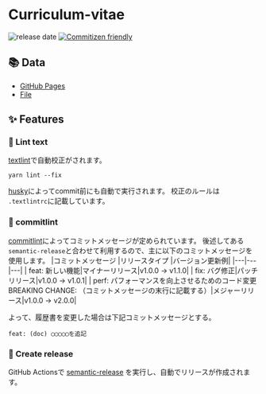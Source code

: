 # Curriculum-vitae

![release date](https://img.shields.io/github/release-date/negiseijin/Curriculum-vitae?color=blue&logo=github) [![Commitizen friendly](https://img.shields.io/badge/commitizen-friendly-brightgreen.svg)](http://commitizen.github.io/cz-cli/)

## :books: Data

- [GitHub Pages](https://negiseijin.github.io/Curriculum-vitae/)
- [File](https://github.com/negiseijin/Curriculum-vitae/blob/master/docs/README.md)

## :sparkles: Features

### :memo: Lint text

[textlint](https://textlint.github.io/)で自動校正がされます。

```yarn
yarn lint --fix
```

[husky](https://typicode.github.io/husky/#/)によってcommit前にも自動で実行されます。
校正のルールは `.textlintrc`に記載しています。

### :wrench: commitlint

[commitlint](https://commitlint.js.org/#/)によってコミットメッセージが定められています。
後述してある`semantic-release`と合わせて利用するので、主に以下のコミットメッセージを使用します。
|コミットメッセージ |リリースタイプ |バージョン更新例|
|---|---|---|
| feat: 新しい機能|マイナーリリース|v1.0.0 → v1.1.0|
| fix: バグ修正|パッチリリース|v1.0.0 → v1.0.1|
| perf: パフォーマンスを向上させるためのコード変更<br>BREAKING CHANGE: （コミットメッセージの末行に記載する）|メジャーリリース|v1.0.0 → v2.0.0|

よって、履歴書を変更した場合は下記コミットメッセージとする。

```git
feat: (doc) ◯◯◯◯◯を追記
```

### :rocket: Create release

GitHub Actionsで [semantic-release](https://semantic-release.gitbook.io/semantic-release/) を実行し、自動でリリースが作成されます。
